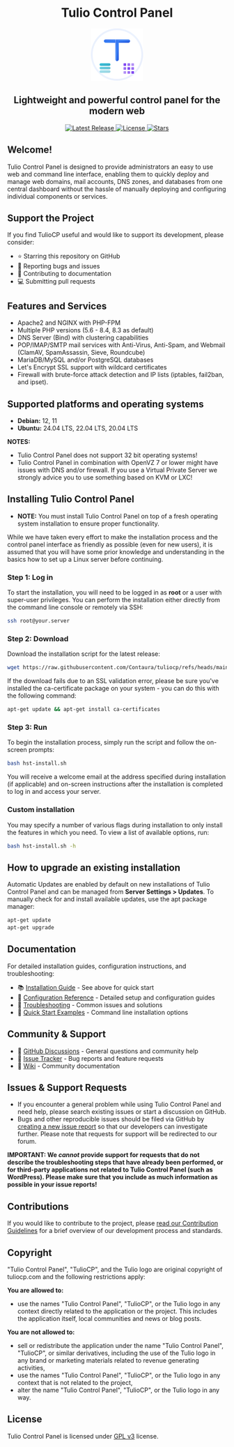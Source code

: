 <h1 align="center">Tulio Control Panel</h1>

<p align="center">
  <img src="web/images/logo-tulio.svg" alt="TulioCP Logo" width="120" height="120">
</p>

<h2 align="center">Lightweight and powerful control panel for the modern web</h2>

<p align="center">
  <a href="https://github.com/contaura/tuliocp/releases/latest">
    <img src="https://img.shields.io/github/release/contaura/tuliocp.svg" alt="Latest Release"/>
  </a>
  <a href="https://github.com/contaura/tuliocp/blob/main/LICENSE">
    <img src="https://img.shields.io/badge/license-GPL%20v3-blue.svg" alt="License"/>
  </a>
  <a href="https://github.com/contaura/tuliocp/stargazers">
    <img src="https://img.shields.io/github/stars/contaura/tuliocp.svg" alt="Stars"/>
  </a>
</p>

## **Welcome!**

Tulio Control Panel is designed to provide administrators an easy to use web and command line interface, enabling them to quickly deploy and manage web domains, mail accounts, DNS zones, and databases from one central dashboard without the hassle of manually deploying and configuring individual components or services.

## Support the Project

If you find TulioCP useful and would like to support its development, please consider:

- ⭐ Starring this repository on GitHub
- 🐛 Reporting bugs and issues
- 📝 Contributing to documentation
- 💻 Submitting pull requests

## Features and Services

- Apache2 and NGINX with PHP-FPM
- Multiple PHP versions (5.6 - 8.4, 8.3 as default)
- DNS Server (Bind) with clustering capabilities
- POP/IMAP/SMTP mail services with Anti-Virus, Anti-Spam, and Webmail (ClamAV, SpamAssassin, Sieve, Roundcube)
- MariaDB/MySQL and/or PostgreSQL databases
- Let's Encrypt SSL support with wildcard certificates
- Firewall with brute-force attack detection and IP lists (iptables, fail2ban, and ipset).

## Supported platforms and operating systems

- **Debian:** 12, 11
- **Ubuntu:** 24.04 LTS, 22.04 LTS, 20.04 LTS

**NOTES:**

- Tulio Control Panel does not support 32 bit operating systems!
- Tulio Control Panel in combination with OpenVZ 7 or lower might have issues with DNS and/or firewall. If you use a Virtual Private Server we strongly advice you to use something based on KVM or LXC!

## Installing Tulio Control Panel

- **NOTE:** You must install Tulio Control Panel on top of a fresh operating system installation to ensure proper functionality.

While we have taken every effort to make the installation process and the control panel interface as friendly as possible (even for new users), it is assumed that you will have some prior knowledge and understanding in the basics how to set up a Linux server before continuing.

### Step 1: Log in

To start the installation, you will need to be logged in as **root** or a user with super-user privileges. You can perform the installation either directly from the command line console or remotely via SSH:

```bash
ssh root@your.server
```

### Step 2: Download

Download the installation script for the latest release:

```bash
wget https://raw.githubusercontent.com/Contaura/tuliocp/refs/heads/main/install/hst-install.sh
```

If the download fails due to an SSL validation error, please be sure you've installed the ca-certificate package on your system - you can do this with the following command:

```bash
apt-get update && apt-get install ca-certificates
```

### Step 3: Run

To begin the installation process, simply run the script and follow the on-screen prompts:

```bash
bash hst-install.sh
```

You will receive a welcome email at the address specified during installation (if applicable) and on-screen instructions after the installation is completed to log in and access your server.

### Custom installation

You may specify a number of various flags during installation to only install the features in which you need. To view a list of available options, run:

```bash
bash hst-install.sh -h
```

## How to upgrade an existing installation

Automatic Updates are enabled by default on new installations of Tulio Control Panel and can be managed from **Server Settings > Updates**. To manually check for and install available updates, use the apt package manager:

```bash
apt-get update
apt-get upgrade
```

## Documentation

For detailed installation guides, configuration instructions, and troubleshooting:

- 📚 [Installation Guide](#installing-tulio-control-panel) - See above for quick start
- 🔧 [Configuration Reference](docs/) - Detailed setup and configuration guides  
- 🐛 [Troubleshooting](docs/troubleshooting.md) - Common issues and solutions
- 🚀 [Quick Start Examples](#custom-installation) - Command line installation options

## Community & Support

- 💬 [GitHub Discussions](https://github.com/contaura/tuliocp/discussions) - General questions and community help
- 🐛 [Issue Tracker](https://github.com/contaura/tuliocp/issues) - Bug reports and feature requests
- 📖 [Wiki](https://github.com/contaura/tuliocp/wiki) - Community documentation

## Issues & Support Requests

- If you encounter a general problem while using Tulio Control Panel and need help, please search existing issues or start a discussion on GitHub.
- Bugs and other reproducible issues should be filed via GitHub by [creating a new issue report](https://github.com/contaura/tuliocp/issues) so that our developers can investigate further. Please note that requests for support will be redirected to our forum.

**IMPORTANT: We _cannot_ provide support for requests that do not describe the troubleshooting steps that have already been performed, or for third-party applications not related to Tulio Control Panel (such as WordPress). Please make sure that you include as much information as possible in your issue reports!**

## Contributions

If you would like to contribute to the project, please [read our Contribution Guidelines](https://github.com/contaura/tuliocp/blob/main/CONTRIBUTING.md) for a brief overview of our development process and standards.

## Copyright

"Tulio Control Panel", "TulioCP", and the Tulio logo are original copyright of tuliocp.com and the following restrictions apply:

**You are allowed to:**

- use the names "Tulio Control Panel", "TulioCP", or the Tulio logo in any context directly related to the application or the project. This includes the application itself, local communities and news or blog posts.

**You are not allowed to:**

- sell or redistribute the application under the name "Tulio Control Panel", "TulioCP", or similar derivatives, including the use of the Tulio logo in any brand or marketing materials related to revenue generating activities,
- use the names "Tulio Control Panel", "TulioCP", or the Tulio logo in any context that is not related to the project,
- alter the name "Tulio Control Panel", "TulioCP", or the Tulio logo in any way.

## License

Tulio Control Panel is licensed under [GPL v3](https://github.com/contaura/tuliocp/blob/main/LICENSE) license.
